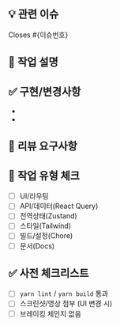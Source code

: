 <!-- 제목은 아래 규칙으로 작성하세요: -->
<!-- FEAT(#{이슈번호}): 진행한 작업으로 PR 제목 작성 -->
<!-- 예: FEAT(#12): 회원가입 및 로그인 구현 -->

## 💡 관련 이슈
Closes #{이슈번호}

## 💼 작업 설명
<!-- 실제로 진행한 작업을 간략히 요약해주세요 -->

## ✅ 구현/변경사항
<!-- 코드에서 구현/변경된 내용을 자세히 적어주세요 -->
- 
- 

## 📝 리뷰 요구사항
<!-- 논의/리뷰가 필요한 포인트 -->

## 🔎 작업 유형 체크
- [ ] UI/라우팅
- [ ] API/데이터(React Query)
- [ ] 전역상태(Zustand)
- [ ] 스타일(Tailwind)
- [ ] 빌드/설정(Chore)
- [ ] 문서(Docs)

## ✅ 사전 체크리스트
- [ ] `yarn lint` / `yarn build` 통과
- [ ] 스크린샷/영상 첨부 (UI 변경 시)
- [ ] 브레이킹 체인지 없음
